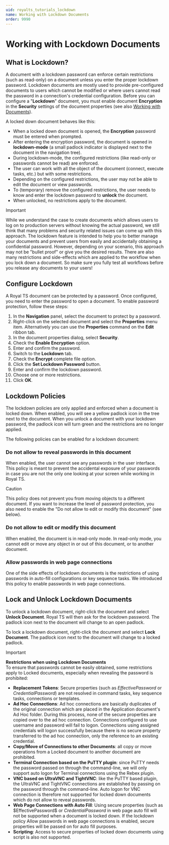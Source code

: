 ```yaml
---
uid: royalts_tutorials_lockdown
name: Working with Lockdown Documents
order: 9990
---
```


# Working with Lockdown Documents

## What is Lockdown?
A document with a lockdown password can enforce certain restrictions (such as read-only) on a document unless you enter the proper lockdown password. Lockdown documents are mostly used to provide pre-configured documents to users which cannot be modified or where users cannot read the password in a connection's credential configuration. Before you can configure a "**Lockdown**" document, you must enable document **Encryption** in the **Security** settings of the document properties (see also [Working with Documents](xref:royalts_tutorials_documents)).

A locked down document behaves like this:

-   When a locked down document is opened, the **Encryption** password must be entered when prompted.
-   After entering the encryption password, the document is opened in **lockdown-mode** (a small padlock indicator is displayed next to the document in the navigation tree).
-   During lockdown-mode, the configured restrictions (like read-only or passwords cannot be read) are enforced.
-   The user can work with all the object of the document (connect, execute tasks, etc.) but with some restrictions.
-   Depending on the configured restrictions, the user may not be able to edit the document or view passwords.
-   To (temporary) remove the configured restrictions, the user needs to know and enter the lockdown password to **unlock** the document.
-   When unlocked, no restrictions apply to the document.

> [!Important]
> While we understand the case to create documents which allows users to log on to production servers without knowing the actual password, we still think that many problems and security related issues can come up with this approach. The lockdown feature is intended to help you to better manage your documents and prevent users from easily and accidentally obtaining a confidential password. However, depending on your scenario, this approach may not be "bullet proof" or give you the desired results. There are also many restrictions and side-effects which are applied to the workflow when you lock down a document. So make sure you fully test all workflows before you release any documents to your users!

## Configure Lockdown
A Royal TS document can be protected by a password. Once configured, you need to enter the password to open a document. To enable password protection, follow these steps:

1.  In the **Navigation** panel, select the document to protect by a password.
2.  Right-click on the selected document and select the **Properties** menu item. Alternatively you can use the **Properties** command on the **Edit** ribbon tab.
3.  In the document properties dialog, select **Security**.
4.  Check the **Enable Encryption** option.
5.  Enter and confirm the password.
6.  Switch to the **Lockdown** tab.
7.  Check the **Encrypt** complete file option.
8.  Click the **Set Lockdown Password** button.
9.  Enter and confirm the lockdown password.
10. Choose one or more restrictions.
11. Click **OK**.

## Lockdown Policies
The lockdown policies are only applied and enforced when a document is locked down. When enabled, you will see a yellow padlock icon in the tree next to the document. When you unlock a document with your lockdown password, the padlock icon will turn green and the restrictions are no longer applied.

The following policies can be enabled for a lockdown document:

### Do not allow to reveal passwords in this document
When enabled, the user cannot see any passwords in the user interface. This policy is meant to prevent the accidental exposure of your passwords in case you are not the only one looking at your screen while working in Royal TS.

> [!Caution]
> This policy does not prevent you from moving objects to a different document. If you want to increase the level of password protection, you also need to enable the "Do not allow to edit or modify this document" (see below).

### Do not allow to edit or modify this document
When enabled, the document is in read-only mode. In read-only mode, you cannot edit or move any object in or out of this document, or to another document.

### Allow passwords in web page connections
One of the side effects of lockdown documents is the restrictions of using passwords in auto-fill configurations or key sequence tasks. We introduced this policy to enable passwords in web page connections.

## Lock and Unlock Lockdown Documents
To unlock a lockdown document, right-click the document and select **Unlock Document**. Royal TS will then ask for the lockdown password. The padlock icon next to the document will change to an open padlock.

To lock a lockdown document, right-click the document and select **Lock Document**. The padlock icon next to the document will change to a locked padlock.

> [!Important]
> **Restrictions when using Lockdown Documents**  
> To ensure that passwords cannot be easily obtained, some restrictions apply to Locked documents, especially when revealing the password is prohibited:
> -   **Replacement Tokens**: Secure properties (such as $EffectivePassword$ or $CredentialPassword$) are not resolved in command tasks, key sequence tasks, connections or templates.
> -   **Ad Hoc Connections**: Ad hoc connections are basically duplicates of the original connection which are placed in the Application document's Ad Hoc folder. During this process, none of the secure properties are copied over to the ad hoc connection. Connections configured to use username and password will fail to logon. Connections using assigned credentials will logon successfully because there is no secure property transferred to the ad hoc connection, only the reference to an existing credential.
> -   **Copy/Move of Connections to other Documents**: all copy or move operations from a Locked document to another document are prohibited.
> -   **Terminal Connection based on the PuTTY plugin**: since PuTTY needs the password passed on through the command-line, we will only support auto logon for Terminal connections using the Rebex plugin.
> -   **VNC based on UltraVNC and TightVNC**: like the PuTTY based plugin, the UltraVNC and TightVNC connections are established by passing on the password through the command-line. Auto logon for VNC connection is therefore not supported for locked down documents which do not allow to reveal passwords.
> -   **Web Page Connections with Auto Fill**: Using secure properties (such as \$EffectivePassword\$ or $CredentialPassword$ in web page auto fill will not be supported when a document is locked down. If the lockdown policy Allow passwords in web page connections is enabled, secure properties will be passed on for auto fill purposes.
> -   **Scripting**: Access to secure properties of locked down documents using script is also not supported.
